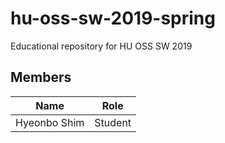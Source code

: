 # hu-oss-sw-2019-spring
Educational repository for HU OSS SW 2019

## Members

| Name | Role |
|------|------|
| Hyeonbo Shim | Student | 
